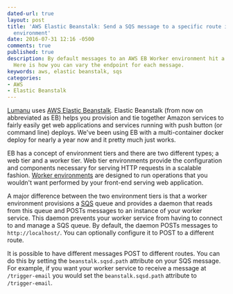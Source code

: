 ```yaml
---
dated-url: true
layout: post
title: 'AWS Elastic Beanstalk: Send a SQS message to a specific route in your worker
  environment'
date: 2016-07-31 12:16 -0500
comments: true
published: true
description: By default messages to an AWS EB Worker environment hit a single endpoint.
  Here is how you can vary the endpoint for each message.
keywords: aws, elastic beanstalk, sqs
categories:
- AWS
- Elastic Beanstalk
---
```


[Lumanu](https://lumanu.com) uses
[AWS Elastic Beanstalk](https://aws.amazon.com/elasticbeanstalk/). Elastic
Beanstalk (from now on abbreviated as EB) helps you provision and tie
together Amazon services to fairly easily get web applications and
services running with push button (or command line) deploys. We've
been using EB with a multi-container docker deploy for nearly a year
now and it pretty much just works.

EB has a concept of environment tiers and there are two different
types; a web tier and a worker tier. Web tier environments provide
the configuration and components necessary for serving HTTP requests
in a scalable
fashion. [Worker environments](http://docs.aws.amazon.com/elasticbeanstalk/latest/dg/using-features-managing-env-tiers.html)
are designed to run operations that you wouldn't want performed by
your front-end serving web application.

A major difference between the two environment tiers is that a worker
environment provisions a [SQS](https://aws.amazon.com/sqs/) queue and
provides a daemon that reads from this queue and POSTs messages to an
instance of your worker service. This daemon prevents your worker
service from having to connect to and manage a SQS queue. By default,
the daemon POSTs messages to `http://localhost/`. You can optionally
configure it to POST to a different route.

It is possible to have different messages POST to different
routes. You can do this by setting the `beanstalk.sqsd.path` attribute
on your SQS message. For example, if you want your worker service to
receive a message at `/trigger-email` you would set the
`beanstalk.sqsd.path` attribute to `/trigger-email`.